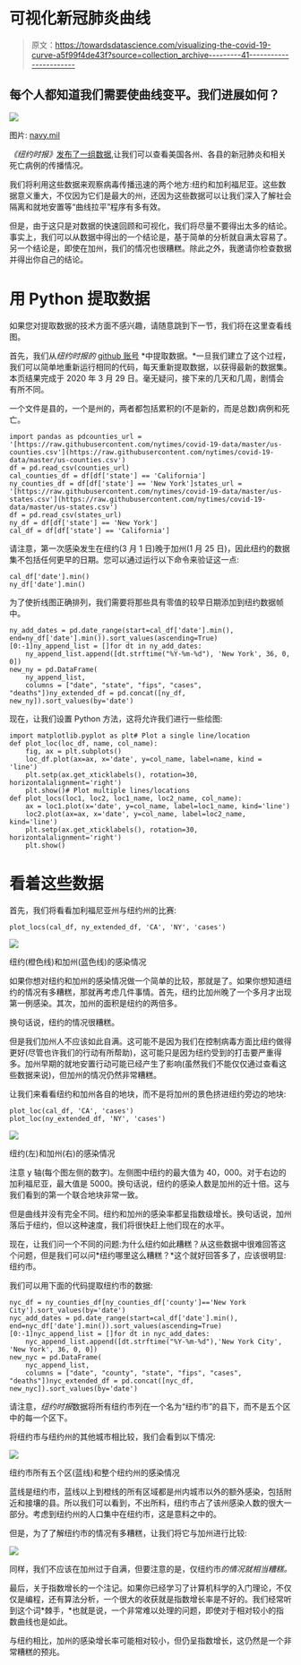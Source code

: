# 可视化新冠肺炎曲线

> 原文：<https://towardsdatascience.com/visualizing-the-covid-19-curve-a5f99f4de43f?source=collection_archive---------41----------------------->

## 每个人都知道我们需要使曲线变平。我们进展如何？

![](img/2a454d7d19224c678fd9fe0f4f22d063.png)

图片: [navy.mil](https://www.cpf.navy.mil/COVID19/)

*《纽约时报》*[发布了一组数据](https://github.com/nytimes/covid-19-data),让我们可以查看美国各州、各县的新冠肺炎和相关死亡病例的传播情况。

我们将利用这些数据来观察病毒传播迅速的两个地方:纽约和加利福尼亚。这些数据意义重大，不仅因为它们是最大的州，还因为这些数据可以让我们深入了解社会隔离和就地安置等“曲线拉平”程序有多有效。

但是，由于这只是对数据的快速回顾和可视化，我们将尽量不要得出太多的结论。事实上，我们可以从数据中得出的一个结论是，基于简单的分析就自满太容易了。另一个结论是，即使在加州，我们的情况也很糟糕。除此之外，我邀请你检查数据并得出你自己的结论。

# 用 Python 提取数据

如果您对提取数据的技术方面不感兴趣，请随意跳到下一节，我们将在这里查看线图。

首先，我们从*纽约时报的* [github 账号](https://github.com/nytimes/covid-19-data) *中提取数据。*一旦我们建立了这个过程，我们可以简单地重新运行相同的代码，每天重新提取数据，以获得最新的数据集。本页结果完成于 2020 年 3 月 29 日。毫无疑问，接下来的几天和几周，剧情会有所不同。

一个文件是县的，一个是州的，两者都包括累积的(不是新的，而是总数)病例和死亡。

```
import pandas as pdcounties_url = '[https://raw.githubusercontent.com/nytimes/covid-19-data/master/us-counties.csv'](https://raw.githubusercontent.com/nytimes/covid-19-data/master/us-counties.csv')
df = pd.read_csv(counties_url)
cal_counties_df = df[df['state'] == 'California']
ny_counties_df = df[df['state'] == 'New York']states_url = '[https://raw.githubusercontent.com/nytimes/covid-19-data/master/us-states.csv'](https://raw.githubusercontent.com/nytimes/covid-19-data/master/us-states.csv')
df = pd.read_csv(states_url)
ny_df = df[df['state'] == 'New York']
cal_df = df[df['state'] == 'California']
```

请注意，第一次感染发生在纽约(3 月 1 日)晚于加州(1 月 25 日)，因此纽约的数据集不包括任何更早的日期。您可以通过运行以下命令来验证这一点:

```
cal_df['date'].min()
ny_df['date'].min()
```

为了使折线图正确排列，我们需要将那些具有零值的较早日期添加到纽约数据帧中。

```
ny_add_dates = pd.date_range(start=cal_df['date'].min(), end=ny_df['date'].min()).sort_values(ascending=True)[0:-1]ny_append_list = []for dt in ny_add_dates:
    ny_append_list.append([dt.strftime("%Y-%m-%d"), 'New York', 36, 0, 0])
new_ny = pd.DataFrame(
    ny_append_list,
    columns = ["date", "state", "fips", "cases", "deaths"])ny_extended_df = pd.concat([ny_df, new_ny]).sort_values(by='date')
```

现在，让我们设置 Python 方法，这将允许我们进行一些绘图:

```
import matplotlib.pyplot as plt# Plot a single line/location
def plot_loc(loc_df, name, col_name):
    fig, ax = plt.subplots()
    loc_df.plot(ax=ax, x='date', y=col_name, label=name, kind = 'line')
    plt.setp(ax.get_xticklabels(), rotation=30, horizontalalignment='right')
    plt.show()# Plot multiple lines/locations
def plot_locs(loc1, loc2, loc1_name, loc2_name, col_name):
    ax = loc1.plot(x='date', y=col_name, label=loc1_name, kind='line')
    loc2.plot(ax=ax, x='date', y=col_name, label=loc2_name, kind='line')
    plt.setp(ax.get_xticklabels(), rotation=30, horizontalalignment='right')
    plt.show()
```

# 看着这些数据

首先，我们将看看加利福尼亚州与纽约州的比赛:

```
plot_locs(cal_df, ny_extended_df, 'CA', 'NY', 'cases')
```

![](img/66feab9dba6e2a3af2514e021bd26616.png)

纽约(橙色线)和加州(蓝色线)的感染情况

如果你想对纽约和加州的感染情况做一个简单的比较，那就是了。如果你想知道纽约的情况有多糟糕，那就再考虑几件事情。首先，纽约比加州晚了一个多月才出现第一例感染。其次，加州的面积是纽约的两倍多。

换句话说，纽约的情况很糟糕。

但是我们加州人不应该如此自满。这可能不是因为我们在控制病毒方面比纽约做得更好(尽管也许我们的行动有所帮助)，这可能只是因为纽约受到的打击要严重得多。加州早期的就地安置行动可能已经产生了影响(虽然我们不能仅仅通过查看这些数据来说)，但加州的情况仍然非常糟糕。

让我们来看看纽约和加州各自的地块，而不是将加州的景色挤进纽约旁边的地块:

```
plot_loc(cal_df, 'CA', 'cases')
plot_loc(ny_extended_df, 'NY', 'cases')
```

![](img/b521f5e5daa82d86e387b6b572db6811.png)

纽约(左)和加州(右)的感染情况

注意 y 轴(每个图左侧的数字)。左侧图中纽约的最大值为 40，000。对于右边的加利福尼亚，最大值是 5000。换句话说，纽约的感染人数是加州的近十倍。这与我们看到的第一个联合地块非常一致。

但是曲线并没有完全不同。纽约和加州的感染率都呈指数级增长。换句话说，加州落后于纽约，但以这种速度，我们将很快赶上他们现在的水平。

现在，让我们问一个不同的问题:为什么纽约如此糟糕？从这些数据中很难回答这个问题，但是我们可以问*纽约哪里这么糟糕？*这个就好回答多了，应该很明显:纽约市。

我们可以用下面的代码提取纽约市的数据:

```
nyc_df = ny_counties_df[ny_counties_df['county']=='New York City'].sort_values(by='date')
nyc_add_dates = pd.date_range(start=cal_df['date'].min(), end=nyc_df['date'].min()).sort_values(ascending=True)[0:-1]nyc_append_list = []for dt in nyc_add_dates:
    nyc_append_list.append([dt.strftime("%Y-%m-%d"),'New York City', 'New York', 36, 0, 0])
new_nyc = pd.DataFrame(
    nyc_append_list,
    columns = ["date", "county", "state", "fips", "cases", "deaths"])nyc_extended_df = pd.concat([nyc_df, new_nyc]).sort_values(by='date')
```

请注意，*纽约时报*数据将所有纽约市列在一个名为“纽约市”的县下，而不是五个区中的每一个区下。

将纽约市与纽约州的其他城市相比较，我们会看到以下情况:

![](img/bf94489a78e1f7622c463f19ed36841f.png)

纽约市所有五个区(蓝线)和整个纽约州的感染情况

蓝线是纽约市，蓝线以上到橙线的所有区域都是州内城市以外的额外感染，包括附近和接壤的县。所以我们可以看到，不出所料，纽约市占了该州感染人数的很大一部分。考虑到纽约州的人口集中在纽约市，这是意料之中的。

但是，为了了解纽约市的情况有多糟糕，让我们将它与加州进行比较:

![](img/b1676dc7f7ab6c593dc4dbd2208b9467.png)

同样，我们不应该在加州过于自满，但要注意的是，仅纽约市*的情况就相当糟糕。*

最后，关于指数增长的一个注记。如果你已经学习了计算机科学的入门理论，不仅仅是编程，还有算法分析，一个很大的收获就是指数增长率是不好的。我们经常听到这个词*棘手，*也就是说，一个非常难以处理的问题，即使对于相对较小的指数曲线也是如此。

与纽约相比，加州的感染增长率可能相对较小，但仍呈指数增长，这仍然是一个非常糟糕的预兆。
